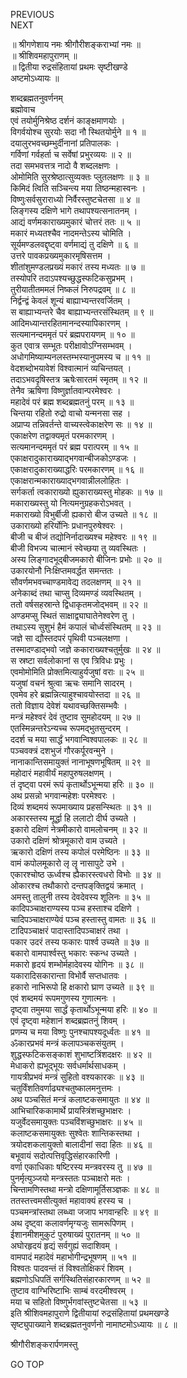 PREVIOUS  
NEXT  
  
॥ श्रीगणेशाय नमः श्रीगौरीशङ्कराभ्यां नमः ॥  
॥ श्रीशिवमहापुराणम् ॥  
॥ द्वितीया रुद्रसंहितायां प्रथमः सृष्टीखण्डे  
अष्टमोऽध्यायः ॥  
  
शब्दब्रह्मतनुवर्णनम्  
ब्रह्मोवाच  
एवं तयोर्मुनिश्रेष्ठ दर्शनं काङ्‌क्षमाणयोः ।  
विगर्वयोश्च सुरयोः सदा नौ स्थितयोर्मुने ॥ १ ॥  
दयालुरभवच्छम्भुर्दीनानां प्रतिपालकः ।  
गर्विणां गर्वहर्ता च सर्वेषां प्रभुरव्ययः ॥ २ ॥  
तदा समभवत्तत्र नादो वै शब्दलक्षणः ।  
ओमोमिति सुरश्रेष्ठात्सुव्यक्तः प्लुतलक्षणः ॥ ३ ॥  
किमिदं त्विति सञ्चिन्त्य मया तिष्ठन्महास्वनः ।  
विष्णुःसर्वसुराराध्यो निर्वैरस्तुष्टचेतसा ॥ ४ ॥  
लिङ्‌गस्य दक्षिणे भागे तथापश्यत्सनातनम् ।  
आद्यं वर्णमकाराख्यमुकारं चोत्तरं ततः ॥ ५ ॥  
मकारं मध्यतश्चैव नादमन्तेऽस्य चोमिति ।  
सूर्यमण्डलवद्दृष्ट्वा वर्णमाद्यं तु दक्षिणे ॥ ६ ॥  
उत्तरे पावकप्रख्यमुकारमृषिसत्तम ।  
शीतांशुमण्डलप्रख्यं मकारं तस्य मध्यतः ॥ ७ ॥  
तस्योपरि तदाऽपश्यच्छुद्धस्फटिकसुप्रभम् ।  
तुरीयातीतममलं निष्कलं निरुपद्रवम् ॥ ८ ॥  
निर्द्वन्द्वं केवलं शून्यं बाह्याभ्यन्तरवर्जितम् ।  
स बाह्याभ्यन्तरे चैव बाह्याभ्यन्तरसंस्थितम् ॥ ९ ॥  
आदिमध्यान्तरहितमानन्दस्यापिकारणम् ।  
सत्यमानन्दममृतं परं ब्रह्मपरायणम् ॥ १० ॥  
कुत एवात्र सम्भूतः परीक्षावोऽग्निसम्भवम् ।  
अधोगमिष्याम्यनलस्तम्भस्यानुपमस्य च ॥ ११ ॥  
वेदशब्दोभयावेशं विश्वात्मानं व्यचिन्तयत् ।  
तदाऽभवदृषिस्तत्र ऋषेःसारतमं स्मृतम् ॥ १२ ॥  
तेनैव ऋषिणा विष्णुर्ज्ञातवान्परमेश्वरः ।  
महादेवं परं ब्रह्म शब्दब्रह्मतनुं परम् ॥ १३ ॥  
चिन्तया रहितो रुद्रो वाचो यन्मनसा सह ।  
अप्राप्य तन्निवर्तन्ते वाच्यस्त्वेकाक्षरेण सः ॥ १४ ॥  
एकाक्षरेण तद्वाक्यमृतं परमकारणम् ।  
सत्यमानन्दममृतं परं ब्रह्म परात्परम् ॥ १५ ॥  
एकाक्षरादुकाराख्याद्‌भगवान्बीजकोऽण्डजः ।  
एकाक्षरादुकाराख्याद्धरिः परमकारणम् ॥ १६ ॥  
एकाक्षरान्मकाराख्याद्‌भगवान्नीललोहितः ।  
सर्गकर्ता त्वकाराख्यो ह्युकाराख्यस्तु मोहकः ॥ १७ ॥  
मकाराख्यस्तु यो नित्यमनुग्रहकरोऽभवत् ।  
मकाराख्यो विभुर्बीजी ह्यकारो बीज उच्यते ॥ १८ ॥  
उकाराख्यो हरिर्योनिः प्रधानपुरुषेश्वरः ।  
बीजी च बीजं तद्योनिर्नादाख्यश्च महेश्वरः ॥ १९ ॥  
बीजी विभज्य चात्मानं स्वेच्छया तु व्यवस्थितः ।  
अस्य लिङ्‌गादभूद्‌बीजमकारो बीजिनः प्रभोः ॥ २० ॥  
उकारयोनौ निःक्षिप्तमवर्द्धत समन्ततः ।  
सौवर्णमभवच्चाण्डमावेद्य तदलक्षणम् ॥ २१ ॥  
अनेकाब्दं तथा चाप्सु दिव्यमण्डं व्यवस्थितम् ।  
ततो वर्षसहस्रान्ते द्विधाकृतमजोद्‌भवम् ॥ २२ ॥  
अण्डमप्सु स्थितं साक्षाद्व्याघातेनेश्वरेण तु ।  
तथाऽस्य सुशुभं हैमं कपालं चोर्ध्वसंस्थितम् ॥ २३ ॥  
जज्ञे सा द्यौस्तदपरं पृथिवी पञ्चलक्षणा ।  
तस्मादण्डाद्‌भवो जज्ञे ककाराख्यश्चतुर्मुखः ॥ २४ ॥  
स स्रष्टा सर्वलोकानां स एव त्रिविधः प्रभुः ।  
एवमोमोमिति प्रोक्तमित्याहुर्यजुषां वराः ॥ २५ ॥  
यजुषां वचनं श्रुत्वा ऋचः समानि सादरम् ।  
एवमेव हरे ब्रह्मन्नित्याहुश्चावयोस्तदा ॥ २६ ॥  
ततो विज्ञाय देवेशं यथावच्छक्तिसम्भवैः ।  
मन्त्रं महेश्वरं देवं तुष्टाव सुमहोदयम् ॥ २७ ॥  
एतस्मिन्नन्तरेऽन्यच्च रूपमद्‌भुतसुन्दरम् ।  
ददर्श च मया सार्द्धं भगवान्विश्वपालकः ॥ २८ ॥  
पञ्चवक्त्रं दशभुजं गौरकर्पूरवन्मुने ।  
नानाकान्तिसमायुक्तं नानाभूषणभूषितम् ॥ २९ ॥  
महोदारं महावीर्यं महापुरुषलक्षणम् ।  
तं दृष्ट्वा परमं रूपं कृतार्थोऽभून्मया हरिः ॥ ३० ॥  
अथ प्रसन्नो भगवान्महेशः परमेश्वरः ।  
दिव्यं शब्दमयं रूपमाख्याय प्रहसन्स्थितः ॥ ३१ ॥  
अकारस्तस्य मूर्द्धा हि ललाटो दीर्घ उच्यते ।  
इकारो दक्षिणं नेत्रमीकारो वामलोचनम् ॥ ३२ ॥  
उकारो दक्षिणं श्रोत्रमूकारो वाम उच्यते ।  
ऋकारो दक्षिणं तस्य कपोलं परमेष्ठिनः ॥ ३३ ॥  
वामं कपोलमूकारो लृ लॄ नासापुटे उभे ।  
एकारश्चोष्ठ ऊर्ध्वश्च ह्यैकारस्त्वधरो विभोः ॥ ३४ ॥  
ओकारश्च तथौकारो दन्तपङ्‌क्तिद्वयं क्रमात् ।  
अमस्तु तालुनी तस्य देवदेवस्य शूलिनः ॥ ३५ ॥  
कादिपञ्चाक्षराण्यस्य पञ्च हस्ताश्च दक्षिणे ।  
चादिपञ्चाक्षराण्येवं पञ्च हस्तास्तु वामतः ॥ ३६ ॥  
टादिपञ्चाक्षरं पादास्तादिपञ्चाक्षरं तथा ।  
पकार उदरं तस्य फकारः पार्श्व उच्यते ॥ ३७ ॥  
बकारो वामपार्श्वस्तु भकारः स्कन्ध उच्यते ।  
मकारो हृदयं शम्भोर्महादेवस्य योगिनः ॥ ३८ ॥  
यकारादिसकारान्ता विभोर्वै सप्तधातवः ।  
हकारो नाभिरूपो हि क्षकारो घ्राण उच्यते ॥ ३९ ॥  
एवं शब्दमयं रूपमगुणस्य गुणात्मनः ।  
दृष्ट्वा तमुमया सार्द्धं कृतार्थोऽभून्मया हरिः ॥ ४० ॥  
एवं दृष्ट्वा महेशानं शब्दब्रह्मतनुं शिवम् ।  
प्रणम्य च मया विष्णुः पुनश्चापश्यदूर्ध्वतः ॥ ४१ ॥  
ॐकारप्रभवं मन्त्रं कलापञ्चकसंयुतम् ।  
शुद्धस्फटिकसङ्‌काशं शुभाष्टत्रिंशदक्षरः ॥ ४२ ॥  
मेधाकरो ह्यभूद्‌भूयः सर्वधर्मार्थसाधकम् ।  
गायत्रीप्रभवं मन्त्रं सुहितो वश्यकारकः ॥ ४३ ॥  
चतुर्विंशतिवर्णाढ्यश्चतुष्कालमनुत्तमः ।  
अथ पञ्चसितं मन्त्रं कलाष्टकसमायुतः ॥ ४४ ॥  
आभिचारिककामार्थे प्रायस्त्रिंशच्छुभाक्षरः ।  
यजुर्वेदसमायुक्तः पञ्चविंशच्छुभाक्षरः ॥ ४५ ॥  
कलाष्टकसमायुक्तः सुश्वेतः शान्तिकस्तथा ।  
त्रयोदशकलायुक्तो बालादीनां सदा हितः ॥ ४६ ॥  
बभूवायं सदोत्पत्तिवृद्धिसंहारकारिणी ।  
वर्णा एकाधिकाः षष्टिरस्य मन्त्रवरस्य तु ॥ ४७ ॥  
पुनर्मृत्युञ्जयो मन्त्रस्ततः पञ्चाक्षरो मतः ।  
चिन्तामणिस्तथा मन्त्रो दक्षिणामूर्तिसञ्ज्ञकः ॥ ४८ ॥  
ततस्तत्त्वमसीत्युक्तं महावाक्यं हरस्य च ।  
पञ्चमन्त्रांस्तथा लब्ध्वा जजाप भगवान्हरिः ॥ ४९ ॥  
अथ दृष्ट्वा कलावर्णमृग्यजुः सामरूपिणम् ।  
ईशानमीशमुकुटं पुरुषाख्यं पुरातनम् ॥ ५० ॥  
अघोरहृदयं हृद्यं सर्वगुह्यं सदाशिवम् ।  
वामपादं महादेवं महाभोगीन्द्रभूषणम् ॥ ५१ ॥  
विश्वतः पादवन्तं तं विश्वतोक्षिकरं शिवम् ।  
ब्रह्मणोऽधिपतिं सर्गस्थितिसंहारकारणम् ॥ ५२ ॥  
तुष्टाव वाग्भिरिष्टाभिः साम्बं वरदमीश्वरम् ।  
मया च सहितो विष्णुर्भगवांस्तुष्टचेतसा ॥ ५३ ॥  
इति श्रीशिवमहापुराणे द्वितीयायां रुद्रसंहितायां प्रथमखण्डे  
सृष्ट्युपाख्याने शब्दब्रह्मतनुवर्णनो नामाष्टमोऽध्यायः ॥ ८ ॥  
  
  
श्रीगौरीशङ्करार्पणमस्तु  
  
GO TOP
